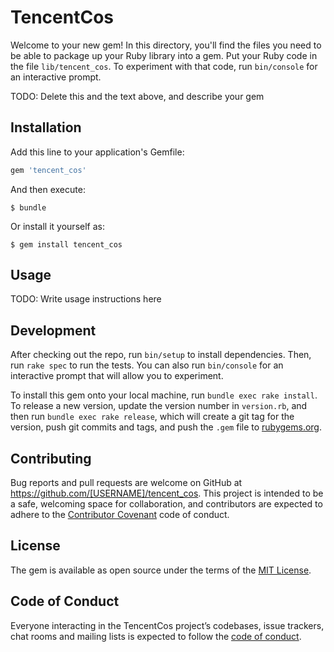 # TencentCos

Welcome to your new gem! In this directory, you'll find the files you need to be able to package up your Ruby library into a gem. Put your Ruby code in the file `lib/tencent_cos`. To experiment with that code, run `bin/console` for an interactive prompt.

TODO: Delete this and the text above, and describe your gem

## Installation

Add this line to your application's Gemfile:

```ruby
gem 'tencent_cos'
```

And then execute:

    $ bundle

Or install it yourself as:

    $ gem install tencent_cos

## Usage

TODO: Write usage instructions here

## Development

After checking out the repo, run `bin/setup` to install dependencies. Then, run `rake spec` to run the tests. You can also run `bin/console` for an interactive prompt that will allow you to experiment.

To install this gem onto your local machine, run `bundle exec rake install`. To release a new version, update the version number in `version.rb`, and then run `bundle exec rake release`, which will create a git tag for the version, push git commits and tags, and push the `.gem` file to [rubygems.org](https://rubygems.org).

## Contributing

Bug reports and pull requests are welcome on GitHub at https://github.com/[USERNAME]/tencent_cos. This project is intended to be a safe, welcoming space for collaboration, and contributors are expected to adhere to the [Contributor Covenant](http://contributor-covenant.org) code of conduct.

## License

The gem is available as open source under the terms of the [MIT License](http://opensource.org/licenses/MIT).

## Code of Conduct

Everyone interacting in the TencentCos project’s codebases, issue trackers, chat rooms and mailing lists is expected to follow the [code of conduct](https://github.com/[USERNAME]/tencent_cos/blob/master/CODE_OF_CONDUCT.md).

